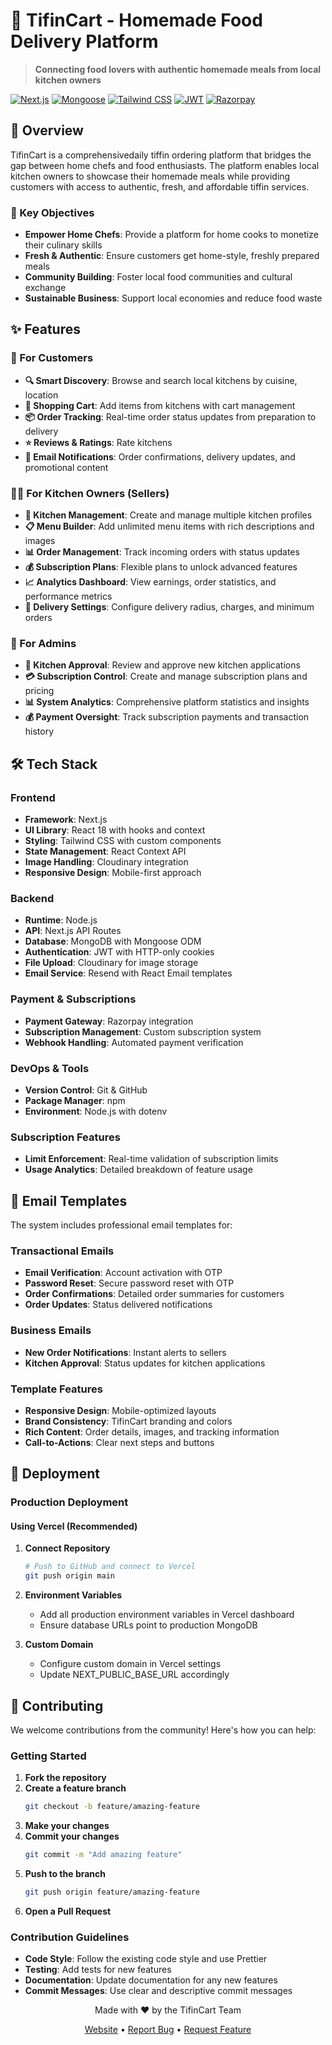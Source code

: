 # 🍱 TifinCart - Homemade Food Delivery Platform

> **Connecting food lovers with authentic homemade meals from local kitchen owners**

[![Next.js](https://img.shields.io/badge/Next.js-15-black?style=for-the-badge&logo=next.js)](https://nextjs.org/)
[![Mongoose](https://img.shields.io/badge/Mongoose-8.0-green?style=for-the-badge&logo=mongoose)](https://mongoosejs.com/docs/)
[![Tailwind CSS](https://img.shields.io/badge/Tailwind_CSS-4.1-blue?style=for-the-badge&logo=tailwind-css)](https://tailwindcss.com/)
[![JWT](https://img.shields.io/badge/JWT-4.1-blue?style=for-the-badge&logo=jwt)](https://www.npmjs.com/package/jsonwebtoken)
[![Razorpay](https://img.shields.io/badge/razorpay-2.9-blue?style=for-the-badge&logo=razorpay)](https://www.npmjs.com/package/jsonwebtoken)


## 🌟 Overview

TifinCart is a comprehensivedaily tiffin ordering platform that bridges the gap between home chefs and food enthusiasts. The platform enables local kitchen owners to showcase their homemade meals while providing customers with access to authentic, fresh, and affordable tiffin services.

### 🎯 Key Objectives
- **Empower Home Chefs**: Provide a platform for home cooks to monetize their culinary skills
- **Fresh & Authentic**: Ensure customers get home-style, freshly prepared meals
- **Community Building**: Foster local food communities and cultural exchange
- **Sustainable Business**: Support local economies and reduce food waste

## ✨ Features

### 👥 For Customers
- **🔍 Smart Discovery**: Browse and search local kitchens by cuisine, location
- **🛒 Shopping Cart**: Add items from kitchens with cart management
- **📦 Order Tracking**: Real-time order status updates from preparation to delivery
- **⭐ Reviews & Ratings**: Rate kitchens
- **🔔 Email Notifications**: Order confirmations, delivery updates, and promotional content

### 👨‍🍳 For Kitchen Owners (Sellers)
- **🏪 Kitchen Management**: Create and manage multiple kitchen profiles
- **📋 Menu Builder**: Add unlimited menu items with rich descriptions and images
- **📊 Order Management**: Track incoming orders with status updates
- **💰 Subscription Plans**: Flexible plans to unlock advanced features
- **📈 Analytics Dashboard**: View earnings, order statistics, and performance metrics
- **🚚 Delivery Settings**: Configure delivery radius, charges, and minimum orders

### 👑 For Admins
- **🏢 Kitchen Approval**: Review and approve new kitchen applications
- **💳 Subscription Control**: Create and manage subscription plans and pricing
- **📊 System Analytics**: Comprehensive platform statistics and insights
- **💰 Payment Oversight**: Track subscription payments and transaction history

## 🛠 Tech Stack

### Frontend
- **Framework**: Next.js
- **UI Library**: React 18 with hooks and context
- **Styling**: Tailwind CSS with custom components
- **State Management**: React Context API
- **Image Handling**: Cloudinary integration
- **Responsive Design**: Mobile-first approach

### Backend
- **Runtime**: Node.js
- **API**: Next.js API Routes
- **Database**: MongoDB with Mongoose ODM
- **Authentication**: JWT with HTTP-only cookies
- **File Upload**: Cloudinary for image storage
- **Email Service**: Resend with React Email templates

### Payment & Subscriptions
- **Payment Gateway**: Razorpay integration
- **Subscription Management**: Custom subscription system
- **Webhook Handling**: Automated payment verification

### DevOps & Tools
- **Version Control**: Git & GitHub
- **Package Manager**: npm
- **Environment**: Node.js with dotenv


### Subscription Features
- **Limit Enforcement**: Real-time validation of subscription limits
- **Usage Analytics**: Detailed breakdown of feature usage

## 📧 Email Templates

The system includes professional email templates for:

### Transactional Emails
- **Email Verification**: Account activation with OTP
- **Password Reset**: Secure password reset with OTP
- **Order Confirmations**: Detailed order summaries for customers
- **Order Updates**: Status delivered notifications

### Business Emails
- **New Order Notifications**: Instant alerts to sellers
- **Kitchen Approval**: Status updates for kitchen applications

### Template Features
- **Responsive Design**: Mobile-optimized layouts
- **Brand Consistency**: TifinCart branding and colors
- **Rich Content**: Order details, images, and tracking information
- **Call-to-Actions**: Clear next steps and buttons


## 🚀 Deployment

### Production Deployment

#### Using Vercel (Recommended)
1. **Connect Repository**
   ```bash
   # Push to GitHub and connect to Vercel
   git push origin main
   ```

2. **Environment Variables**
   - Add all production environment variables in Vercel dashboard
   - Ensure database URLs point to production MongoDB

3. **Custom Domain**
   - Configure custom domain in Vercel settings
   - Update NEXT_PUBLIC_BASE_URL accordingly

## 🤝 Contributing

We welcome contributions from the community! Here's how you can help:

### Getting Started
1. **Fork the repository**
2. **Create a feature branch**
   ```bash
   git checkout -b feature/amazing-feature
   ```
3. **Make your changes**
4. **Commit your changes**
   ```bash
   git commit -m "Add amazing feature"
   ```
5. **Push to the branch**
   ```bash
   git push origin feature/amazing-feature
   ```
6. **Open a Pull Request**

### Contribution Guidelines
- **Code Style**: Follow the existing code style and use Prettier
- **Testing**: Add tests for new features
- **Documentation**: Update documentation for any new features
- **Commit Messages**: Use clear and descriptive commit messages


<div align="center">
  <p>Made with ❤️ by the TifinCart Team</p>
  <p>
    <a href="https://tiffincart.vercel.app/">Website</a> • 
    <a href="https://github.com/milanbhadarka/tiffincart/issues">Report Bug</a> •
    <a href="https://github.com/milanbhadarka/tiffincart/issues">Request Feature</a>
  </p>
</div>
